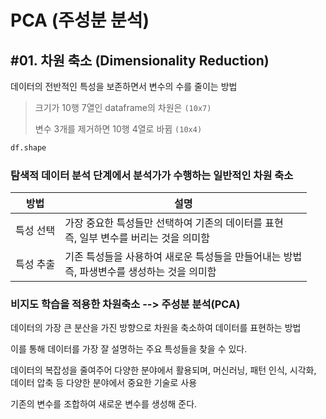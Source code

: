 # PCA (주성분 분석)

## #01. 차원 축소 (Dimensionality Reduction)

데이터의 전반적인 특성을 보존하면서 변수의 수를 줄이는 방법

> 크기가 10행 7열인 dataframe의 차원은 `(10x7)`
>
> 변수 3개를 제거하면 10행 4열로 바뀜 `(10x4)`

```python
df.shape
```

### 탐색적 데이터 분석 단계에서 분석가가 수행하는 일반적인 차원 축소

| 방법 | 설명 |
|---|---|
| 특성 선택 | 가장 중요한 특성들만 선택하여 기존의 데이터를 표현<br/>즉, 일부 변수를 버리는 것을 의미함 |
| 특성 추출 | 기존 특성들을 사용하여 새로운 특성들을 만들어내는 방법<br/>즉, 파생변수를 생성하는 것을 의미함 |

### 비지도 학습을 적용한 차원축소 --> 주성분 분석(PCA)

데이터의 가장 큰 분산을 가진 방향으로 차원을 축소하여 데이터를 표현하는 방법

이를 통해 데이터를 가장 잘 설명하는 주요 특성들을 찾을 수 있다.

데이터의 복잡성을 줄여주어 다양한 분야에서 활용되며, 머신러닝, 패턴 인식, 시각화, 데이터 압축 등 다양한 분야에서 중요한 기술로 사용

기존의 변수를 조합하여 새로운 변수를 생성해 준다. 

